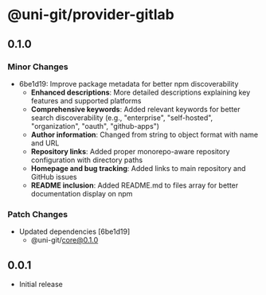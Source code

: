 # @uni-git/provider-gitlab

## 0.1.0

### Minor Changes

- 6be1d19: Improve package metadata for better npm discoverability
  - **Enhanced descriptions**: More detailed descriptions explaining key features and supported platforms
  - **Comprehensive keywords**: Added relevant keywords for better search discoverability (e.g., "enterprise", "self-hosted", "organization", "oauth", "github-apps")
  - **Author information**: Changed from string to object format with name and URL
  - **Repository links**: Added proper monorepo-aware repository configuration with directory paths
  - **Homepage and bug tracking**: Added links to main repository and GitHub issues
  - **README inclusion**: Added README.md to files array for better documentation display on npm

### Patch Changes

- Updated dependencies [6be1d19]
  - @uni-git/core@0.1.0

## 0.0.1

- Initial release
